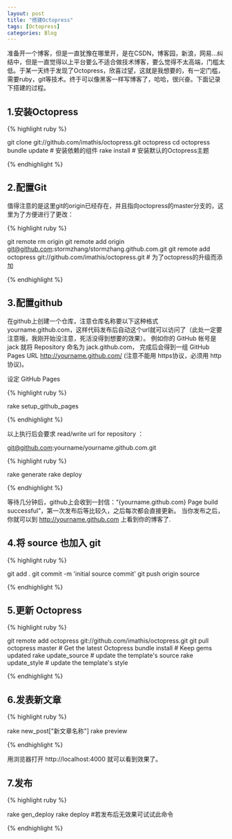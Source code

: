 ```yaml
---
layout: post
title: "搭建Octopress"
tags: [Octopress]
categories: Blog
---
```


准备开一个博客，但是一直犹豫在哪里开，是在CSDN，博客园，新浪，网易...纠结中，但是一直觉得以上平台要么不适合做技术博客，要么觉得不太高端，门槛太低。于某一天终于发现了Octopress，欣喜过望，这就是我想要的，有一定门槛，需要ruby，git等技术。终于可以像黑客一样写博客了，哈哈，很兴奋。下面记录下搭建的过程。

## 1.安装Octopress

{% highlight ruby %}

git clone git://github.com/imathis/octopress.git octopress
cd octopress
bundle update    # 安装依赖的组件
rake install     # 安装默认的Octopress主题

{% endhighlight %}

## 2.配置Git

值得注意的是这里git的origin已经存在，并且指向octopress的master分支的，这里为了方便进行了更改：

{% highlight ruby %}

git remote rm origin
git remote add origin git@github.com:stormzhang/stormzhang.github.com.git
git remote add octopress git://github.com/imathis/octopress.git  # 为了octopress的升级而添加

{% endhighlight %}

## 3.配置github

在github上创建一个仓库，注意仓库名称要以下这种格式yourname.github.com，这样代码发布后自动这个url就可以访问了（此处一定要注意哦，我刚开始没注意，死活没得到想要的效果）。 例如你的 GitHub 帐号是 jack 就将 Repository 命名为 jack.github.com， 完成后会得到一组 GitHub Pages URL http://yourname.github.com/ (注意不能用 https协议，必须用 http协议)。

设定 GitHub Pages

{% highlight ruby %}

rake setup_github_pages

{% endhighlight %}

以上执行后会要求 read/write url for repository ： 

git@github.com:yourname/yourname.github.com.git 

{% highlight ruby %}

rake generate
rake deploy

{% endhighlight %}

等待几分钟后，github上会收到一封信：“{yourname.github.com} Page build successful”，第一次发布后等比较久，之后每次都会直接更新。 当你发布之后，你就可以到 http://yourname.github.com 上看到你的博客了.

## 4.将 source 也加入 git

{% highlight ruby %}

git add .
git commit -m 'initial source commit'
git push origin source

{% endhighlight %}

## 5.更新 Octopress

{% highlight ruby %}

git remote add octopress git://github.com/imathis/octopress.git
git pull octopress master     # Get the latest Octopress
bundle install                # Keep gems updated
rake update_source            # update the template's source
rake update_style             # update the template's style

{% endhighlight %}

## 6.发表新文章

{% highlight ruby %}

rake new_post["新文章名称"]
rake preview

{% endhighlight %}

用浏览器打开 http://localhost:4000 就可以看到效果了。

## 7.发布

{% highlight ruby %}

rake gen_deploy
rake deploy                 #若发布后无效果可试试此命令

{% endhighlight %}
